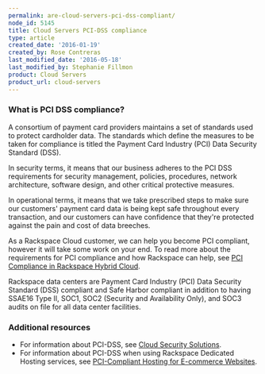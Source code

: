 ```yaml
---
permalink: are-cloud-servers-pci-dss-compliant/
node_id: 5145
title: Cloud Servers PCI-DSS compliance
type: article
created_date: '2016-01-19'
created_by: Rose Contreras
last_modified_date: '2016-05-18'
last_modified_by: Stephanie Fillmon
product: Cloud Servers
product_url: cloud-servers
---
```


### What is PCI DSS compliance?

A consortium of payment card providers maintains a set of standards used to protect cardholder data. The standards which define the measures to be taken for compliance is titled the Payment Card Industry (PCI) Data Security Standard (DSS).

In security terms, it means that our business adheres to the PCI DSS requirements for security management, policies, procedures, network architecture, software design, and other critical protective measures.

In operational terms, it means that we take prescribed steps to make sure our customers' payment card data is being kept safe throughout every transaction, and our customers can have confidence that they're protected against the pain and cost of data breeches.

As a Rackspace Cloud customer, we can help you become PCI compliant,
however it will take some work on your end. To read more about the
requirements for PCI compliance and how Rackspace can help, see [PCI Compliance in Rackspace Hybrid Cloud](/white-paper/pci-compliance-in-rackspace-hybrid-cloud).

Rackspace data centers are Payment Card Industry (PCI) Data Security
Standard (DSS) compliant and Safe Harbor compliant in addition to having
SSAE16 Type II, SOC1, SOC2 (Security and Availability Only), and SOC3
audits on file for all data center facilities.

### Additional resources

-  For information about PCI-DSS, see [Cloud Security Solutions](http://www.rackspace.com/security/solutions/#pci).
-  For information about PCI-DSS when using Rackspace Dedicated Hosting services, see [PCI-Compliant Hosting for E-commerce Websites](http://www.rackspace.com/ecommerce-hosting/pci/).
